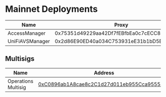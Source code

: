 # Mainnet Deployments

| Name                            | Proxy | Implementation |
| ------------------------------- | ----- | -------------- |
| AccessManager                   | 0x75351d49229aa42Df7fEBfbEa0c7cECC881ad7E7 | - |
| UniFiAVSManager                 | 0x2d86E90ED40a034C753931eE31b1bD5E1970113d | 0x517CC0c608E40556940f996286f1123d825BddAd |


## Multisigs
| Name                            | Address |
| ------------------------------- | -------------- |
| Operations Multisig                | [0xC0896ab1A8cae8c2C1d27d011eb955Cca955580d](https://etherscan.io/address/0xC0896ab1A8cae8c2C1d27d011eb955Cca955580d) |

